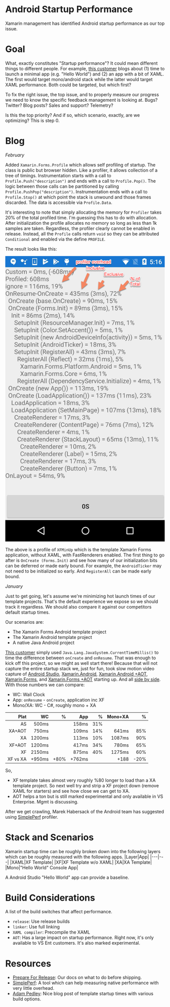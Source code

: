 # Android Startup Performance
Xamarin management has identified Android startup performance as our top issue. 

# Goal
What, exactly constitutes "Startup performance"? It could mean different things to different people. For example, [this customer][1] blogs about (1) time to launch a minimal app (e.g. "Hello World") and (2) an app with a bit of XAML. The first would target mono/android stack while the latter would target XAML performance. Both could be targeted, but which first? 

To fix the right issue, the top issue, and to properly measure our progress we need to know the specific feedback management is looking at. Bugs? Twitter? Blog posts? Sales and support? Telemetry? 

Is this the top priority? And if so, which scenario, exactly, are we optimizing? This is step 0.
# Blog
_February_ 

Added `Xamarin.Forms.Profile` which allows self profiling of startup. The class is public but browser hidden. Like a profiler, it allows collection of a tree of timings. Instrumentation starts with a call to `Profile.Push("description")` and ends with a call to `Profile.Pop()`. The logic between those calls can be partitioned by calling `Profile.PushPop("description")`. Instrumentation ends with a call to `Profile.Stop()` at which point the stack is unwound and those frames discarded. The data is accessible via `Profile.Data`. 

It's interesting to note that simply allocating the memory for `Profiler` takes 20% of the total profiled time. I'm guessing this has to do with allocation.  After initialization the profile allocates no memory so long as less than 1k samples are taken. Regardless, the profiler clearly cannot be enabled in release. Instead, all the `Profile` calls return `void` so they can be attributed `Conditional` and enabled via the define `PROFILE`. 

The result looks like this:

![profile](./profile.png "Logo Title Text 1")

The above is a profile of `XFMinUp` which is the template Xamarin Forms application, without XAML, with FastRenderers enabled. The first thing to go after is `OnCreate (Forms.Init)` and see how many of our initialization bits can be deferred or made early bound. For example, the `AndroidTicker` may not need to be initialized so early. And `RegisterAll` can be made early bound. 


_January_

Just to get going, let's assume we're minimizing hot launch times of our template projects. That's the default experience we expose so we should track it regardless. We should also compare it against our competitors default startup times.

Our scenarios are: 
* The Xamarin Forms Android template project
* The Xamarin Android template project
* A native Java Android project

[This customer][1] simply used `Java.Lang.JavaSystem.CurrentTimeMillis()` to time the difference between `onCreate` and `onResume`. That was enough to kick off this project, so we might as well start there! Because that will not capture the entire startup stack we, just for fun, took slow motion video capture of [Android Studio][ASStartUp], [Xamarin.Android][XAStartUp], [Xamarin.Android +AOT][XAAotUp], [Xamarin.Forms][XFStartUp], and [Xamarin.Forms +AOT][XFAotUp] starting up. And all [side by side][StartUp]. With those numbers we can compare:
* WC: Wall Clock
* App: `onResume` - `onCreate`, application inc XF
* Mono/XA: WC - C#, roughly mono + XA

|Plat|WC|%|App|%|Mono+XA|%
|---:|---:|---:|---:|---:|---:|---:|
|AS|500ms||158ms|31%|
|XA+AOT|750ms| |109ms| 14%|641ms| 85%|
|XA|1200ms| |113ms| 10%|1087ms| 90%|
|XF+AOT|1200ms| |417ms|34%|780ms| 65%|
|XF|2150ms| |875ms| 40%|1275ms| 60%|
|XF vs XA|+950ms| +80%|+762ms| |+188| -20%|

So, 
* XF template takes almost very roughly %80 longer to load than a XA template project. So next well try and strip a XF project down (remove XAML for starters) and see how close we can get to XA.
* AOT helps a ton but is still marked experimental and only available in VS Enterprise. Mgmt is discussing. 


After we get crawling, Marek Habersack of the Android team has suggested using [SimplePerf][SimplePerf] profiler. 

# Stack and Scenarios
Xamarin startup time can be roughly broken down into the following layers which can be roughly measured with the following apps.
|Layer|App|
|---|---|
|XAML|XF Template|
|XF|XF Template w/o XAML|
|XA|XA Template|
|Mono|"Hello World" Console App|

A Android Studio "Hello World" app can provide a baseline.

# Build Considerations
A list of the build switches that affect performance.
* `release`: Use release builds
* `linker`: Use full linking
* `XAML compiler`: Precompile the XAML
* `AOT`: Has a large impact on startup performance. Right now, it's only available to VS Ent customers. It's also marked experimental. 

# Resources
* [Prepare For Release][ReleasePrep]: Our docs on what to do before shipping. 
* [SimplePerf][SimplePerf]: A tool which can help measuring native performance with very little overhead.
* [Adam Pedley][Pedley]: Nice blog post of template startup times with various build options.

[1]: https://programistologia.pl/2019/01/03/en-what-bothers-xamarin-developers-part-3/
[SimplePerf]: https://android.googlesource.com/platform/system/extras/+/master/simpleperf/doc/README.md
[XAStartUp]: https://m.youtube.com/watch?v=G9ylTGtsy5s
[XAAotUp]: https://m.youtube.com/watch?v=3RLjpKAUVn4
[XFStartUp]: https://www.youtube.com/watch?v=cKz8KDs1NAA
[XFAotUp]: https://m.youtube.com/watch?v=lVG-CEt78L0
[ASStartUp]: https://m.youtube.com/watch?v=meGBmexhtPo
[StartUp]: https://youtu.be/fyv2rIV6K1s
[Pedley]: https://xamarinhelp.com/improving-xamarin-forms-startup-performance/

[ReleasePrep]: https://docs.microsoft.com/en-us/xamarin/android/deploy-test/release-prep/?tabs=windows#AOT_Compilation